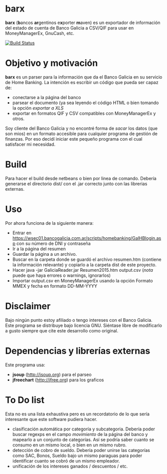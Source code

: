 # barx
**barx** (**b**ancos **ar**gentinos e**x**porter **m**aven) es un exportador de información del estado de cuenta de Banco Galicia a CSV/QIF para usar en MoneyManagerEx, GnuCash, etc.

[![Build Status](https://travis-ci.org/pgiu/barxm.svg?branch=master)](https://travis-ci.org/pgiu/barxm)

# Objetivo y motivación
**barx** es un parser para la información que da el Banco Galicia en su servicio de Home Banking.
La intención es escribir un código que pueda ser capaz de: 
- conectarse a la página del banco
- parsear el documento (ya sea leyendo el código HTML o bien tomando la opción *exportar a XLS*
- exportar en formatos QIF y CSV compatibles con MoneyManagerEx y otros. 

Soy cliente del Banco Galicia y no encontré forma de *sacar* los datos (que son mios) en un formato accesible para cualquier programa de gestión de finanzas. 
Por eso decidí iniciar este pequeño programa con el cual satisfacer mi necesidad. 

# Build
Para hacer el build desde netbeans o bien por linea de comando. Debería generarse el directorio dist/ con el .jar correcto junto con las librerias externas.

# Uso 
Por ahora funciona de la siguiente manera: 
- Entrar en https://wsec01.bancogalicia.com.ar/scripts/homebanking/GalHBlogin.asp con su número de DNI y contraseña
- Ir a la página del resumen 
- Guardar la página a un archivo. 
- Buscar en la carpeta donde se guardó el archivo resumen.htm (contiene la información relevante) y copiarlo a la carpeta dist de este proyecto.
- Hacer 
	java -jar GaliciaReader.jar Resumen2015.htm  output.csv
(*nota* puede que haya errores o warnings, ignorarlos)
- Importar output.csv en MoneyManagerEx usando la opción Formato MMEX y fecha en formato DD-MM-YYYY


# Disclaimer
Bajo ningún punto estoy afiliado o tengo intereses con el Banco Galicia. Este programa se distribuye bajo licencia GNU. 
Siéntase libre de modificarlo a gusto siempre que cite este desarrollo como original. 

# Dependencias y librerías externas
Este programa usa: 
- **jsoup** (http://jsoup.org) para el parseo
- **jfreechart** (http://jfree.org) para los graficos

# To Do list
Esta no es una lista exhaustiva pero es un recordatorio de lo que sería interesante que este software pudiera hacer.
- clasificación automática por categoría y subcategoria. Debería poder buscar regexps en el campo *movimiento* de la página del banco y mapearlo a un conjunto de categorías. Así se podría saber cuanto se consumo en un mismo local, o bien en un mismo rubro. 
- detección de cobro de sueldo. Debería poder unirse las categorías como SAC, Bonos, Sueldo bajo un mismo paraguas para poder identificar cuanto se cobró de un mismo empleador. 
- unificación de los intereses ganados / descuentos / etc.